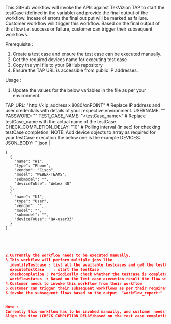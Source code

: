 This GitHub workflow will invoke the APIs against TekVizion TAP to start the testCase (defined in the variable) and provide the final output of the         workflow.
Incase of errors the final out put will be marked as failure.
Customer workflow will trigger this workflow.
Based on the final output of this flow i.e. success or failure, customer can trigger their subsequent workflows.

Prerequisite :
1. Create a test case and ensure the test case can be executed manually.
2. Get the required devices name for executing test case
2. Copy the yml file to your GitHub repository
3. Ensure the TAP URL is accessible from public IP addresses.

Usage :

1. Update the values for the below variables in the file as per your environment.
   
  TAP_URL: "http://<ip_address>:8080/onPOINT"  # Replace IP address and user credentials with details of your respective environment.
  USERNAME: "<username>"    
  PASSWORD: "<password>"
  TEST_CASE_NAME: "<testCase_name>"  # Replace testCase_name with the actual name of the testCase.
  CHECK_COMPLETION_DELAY: "10" # Polling interval (in sec) for checking testCase completion.
  NOTE: Add device objects to array as required for your testCase execution the below one is the example
  DEVICES: JSON_BODY: ```json |   
  
    [
      {
        "name": "W1",
        "type": "Phone",
        "vendor": "Cisco",
        "model": "WEBEX-TEAMS",
        "submodel": "",
        "deviceToUse": "Webex 40"
      },
      {
        "name": "U1",
        "type": "User",
        "vendor": "",
        "model": "",
        "submodel": "",
        "deviceToUse": "QA-user33"
      }
    ]
```json
      


  
2.Currently the workflow needs to be executed manually.
3.This workflow will perform multiple jobs like 
  identifyTestcase : list all the available testcases and get the testCase id for the defined testCase.
  executeTestCase    : start the testCase
  checkcompletion : Periodically check whether the testCase is completed or not.
  workflowstatus  : Based on the Test case execution result the flow will be marked as success or failure. 
4.Customer needs to invoke this workflow from their workflow
5.customer can trigger their subsequent workflows as per their requirement, based on the final out put of this workflow.
6.invoke the subsequent flows based on the output  "workflow_report:"  i.e success or failure, stored as ${{ steps.finalresult.outputs.workflow_report }}"


Note : 
Currently this workflow has to be invoked manually, and customer needs to update the event trigger accordingly to invoke this flow.
Align the time (CHECK_COMPLETION_DELAY)based on the test case completion time to avoid checking the completion status more frequently

